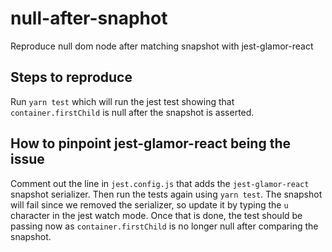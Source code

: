 # null-after-snaphot

Reproduce null dom node after matching snapshot with jest-glamor-react

## Steps to reproduce

Run `yarn test` which will run the jest test showing that `container.firstChild` is null after
the snapshot is asserted.

## How to pinpoint jest-glamor-react being the issue

Comment out the line in `jest.config.js` that adds the `jest-glamor-react` snapshot serializer.
Then run the tests again using `yarn test`. The snapshot will fail since we removed the serializer,
so update it by typing the `u` character in the jest watch mode. Once that is done, the test
should be passing now as `container.firstChild` is no longer null after comparing the snapshot.
